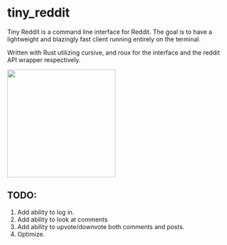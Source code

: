 # tiny_reddit

Tiny Reddit is a command line interface for Reddit. The goal is to have a lightweight and blazingly fast client running entirely on the terminal.

Written with Rust utilizing cursive, and roux for the interface and the reddit API wrapper respectively.

<img src="https://i.imgur.com/CrtVZgD.png" height="250"/>

## TODO:
1. Add ability to log in.
2. Add ability to look at comments
3. Add ability to upvote/downvote both comments and posts.
4. Optimize.
